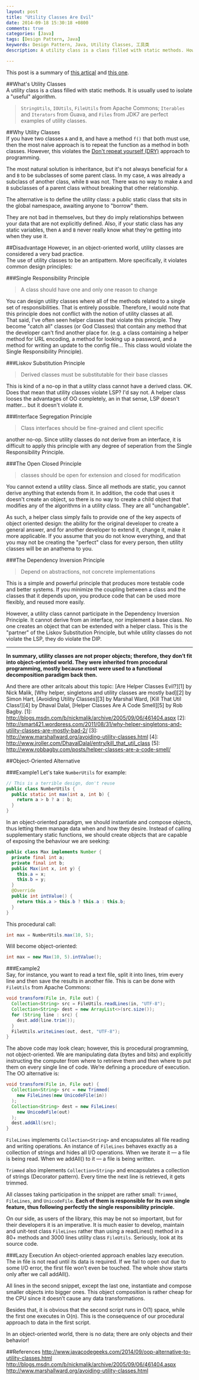 ```yaml
---
layout: post
title: "Utility Classes Are Evil"
date: 2014-09-18 15:30:18 +0800
comments: true
categories: [Java]
tags: [Design Pattern, Java] 
keywords: Design Pattern, Java, Utility Classes, 工具类   
description: A utility class is a class filled with static methods. However, in an object-oriented world, utility classes are considered a very bad practice.  The use of utility classes to be an antipattern. More specifically, it violates common design principles   

---
```

This post is a summary of [this artical](http://www.javacodegeeks.com/2014/09/oop-alternative-to-utility-classes.html) and [this one](http://blogs.msdn.com/b/nickmalik/archive/2005/09/06/461404.aspx).

		
##What's Utility Classes  
A utility class is a class filled with static methods.  It is usually used to isolate a "useful" algorithm.  
>`StringUtils`, `IOUtils`, `FileUtils` from Apache Commons; `Iterables` and `Iterators` from Guava, and `Files` from JDK7 are perfect examples of utility classes.  

##Why Utility Classes  
If you have two classes `A` and `B`, and have a method `f()` that both must use, then the most naive approach is to repeat the function as a method in both classes. However, this violates the [Don't repeat yourself (DRY)][dry] approach to programming.   

[dry]:http://en.wikipedia.org/wiki/Don't_repeat_yourself  
    
  
  
The most natural solution is inheritance, but it's not always beneficial for `A` and `B` to be subclasses of some parent class. In my case, `A` was already a subclass of another class, while `B` was not. There was no way to make `A` and `B` subclasses of a parent class without breaking that other relationship.  

The alternative is to define the utility class: a public static class that sits in the global namespace, awaiting anyone to "borrow" them.   

They are not bad in themselves, but they do imply relationships between your data that are not explicitly defined. Also, if your static class has any static variables, then `A` and `B` never really know what they're getting into when they use it.

<!--more-->

##Disadvantage
However, in an object-oriented world, utility classes are considered a very bad practice.  
The use of utility classes to be an antipattern. More specifically, it violates common design principles: 

###Single Responsibility Principle
>A class should have one and only one reason to change  
  
You can design utility classes where all of the methods related to a single set of responsibilities.  That is entirely possible.  Therefore, I would note that this principle does not conflict with the notion of utility classes at all.  
That said, I've often seen helper classes that violate this principle.  They become "catch all" classes (or God Classes) that contain any method that the developer can't find another place for.  (e.g. a class containing a helper method for URL encoding, a method for looking up a password, and a method for writing an update to the config file... This class would violate the Single Responsibility Principle).

###Liskov Substitution Principle  
>Derived classes must be substitutable for their base classes  

This is kind of a no-op in that a utility class cannot have a derived class.  OK.  Does that mean that utility classes violate LSP?  I'd say not.  A helper class looses the advantages of OO completely, an in that sense, LSP doesn't matter... but it doesn't violate it.

###Interface Segregation Principle  
>Class interfaces should be fine-grained and client specific   

another no-op.  Since utility classes do not derive from an interface, it is difficult to apply this principle with any degree of seperation from the Single Responsibility Principle. 


###The Open Closed Principle  

>classes should be open for extension and closed for modification  

You cannot extend a utility class.  Since all methods are static, you cannot derive anything that extends from it.  In addition, the code that uses it doesn't create an object, so there is no way to create a child object that modifies any of the algorithms in a utility class.  They are all "unchangable".  

As such, a helper class simply fails to provide one of the key aspects of object oriented design: the ability for the original developer to create a general answer, and for another developer to extend it, change it, make it more applicable.  If you assume that you do not know everything, and that you may not be creating the "perfect" class for every person, then utility classes will be an anathema to you.

###The Dependency Inversion Principle  
>Depend on abstractions, not concrete implementations  

This is a simple and powerful principle that produces more testable code and better systems.  If you minimize the coupling between a class and the classes that it depends upon, you produce code that can be used more flexibly, and reused more easily.  

However, a utility class cannot participate in the Dependency Inversion Principle.  It cannot derive from an interface, nor implement a base class.  No one creates an object that can be extended with a helper class.  This is the "partner" of the Liskov Substitution Principle, but while utility classes do not violate the LSP, they do violate the DIP. 

---

**In summary, utility classes are not proper objects; therefore, they don’t fit into object-oriented world. They were inherited from procedural programming, mostly because most were used to a functional decomposition paradigm back then.**

And there are other aritcals about this topic:  [Are Helper Classes Evil?][1] by Nick Malik, [Why helper, singletons and utility classes are mostly bad][2] by Simon Hart, [Avoiding Utility Classes][3] by Marshal Ward, [Kill That Util Class!][4] by Dhaval Dalal, [Helper Classes Are A Code Smell][5] by Rob Bagby.
[1]: http://blogs.msdn.com/b/nickmalik/archive/2005/09/06/461404.aspx
[2]: http://smart421.wordpress.com/2011/08/31/why-helper-singletons-and-utility-classes-are-mostly-bad-2/
[3]: http://www.marshallward.org/avoiding-utility-classes.html
[4]: http://www.jroller.com/DhavalDalal/entry/kill_that_util_class
[5]: http://www.robbagby.com/posts/helper-classes-are-a-code-smell/

##Object-Oriented Alternative

###Example1
Let's take `NumberUtils` for example:  

```java Utility Class
// This is a terrible design, don't reuse
public class NumberUtils {
  public static int max(int a, int b) {
    return a > b ? a : b;
  }
}
```

In an object-oriented paradigm, we should instantiate and compose objects, thus letting them manage data when and how they desire. Instead of calling supplementary static functions, we should create objects that are capable of exposing the behaviour we are seeking:  

```java OO Class
public class Max implements Number {
  private final int a;
  private final int b;
  public Max(int x, int y) {
    this.a = x;
    this.b = y;
  }
  @Override
  public int intValue() {
    return this.a > this.b ? this.a : this.b;
  }
}
```

This procedural call:  
```java
int max = NumberUtils.max(10, 5);  
```  
Will become object-oriented:  
```java
int max = new Max(10, 5).intValue();
```

###Example2  
Say, for instance, you want to read a text file, split it into lines, trim every line and then save the results in another file. This is can be done with `FileUtils` from Apache Commons:

```java Utility Class   
void transform(File in, File out) {
  Collection<String> src = FileUtils.readLines(in, "UTF-8");
  Collection<String> dest = new ArrayList<>(src.size());
  for (String line : src) {
    dest.add(line.trim());
  }
  FileUtils.writeLines(out, dest, "UTF-8");
}
```   
The above code may look clean; however, this is procedural programming, not object-oriented. We are manipulating data (bytes and bits) and explicitly instructing the computer from where to retrieve them and then where to put them on every single line of code. We’re defining a procedure of execution.  
The OO alternative is:  

```java OO classes
void transform(File in, File out) {
  Collection<String> src = new Trimmed(
    new FileLines(new UnicodeFile(in))
  );
  Collection<String> dest = new FileLines(
    new UnicodeFile(out)
  );
  dest.addAll(src);
}
```  

`FileLines` implements `Collection<String>` and encapsulates all file reading and writing operations. An instance of `FileLines` behaves exactly as a collection of strings and hides all I/O operations. When we iterate it — a file is being read. When we addAll() to it — a file is being written.

`Trimmed` also implements `Collection<String>` and encapsulates a collection of strings (Decorator pattern). Every time the next line is retrieved, it gets trimmed.

All classes taking participation in the snippet are rather small: `Trimmed`, `FileLines`, and `UnicodeFile`. **Each of them is responsible for its own single feature, thus following perfectly the single responsibility principle.**

On our side, as users of the library, this may be not so important, but for their developers it is an imperative. It is much easier to develop, maintain and unit-test class `FileLines` rather than using a readLines() method in a 80+ methods and 3000 lines utility class `FileUtils`. Seriously, look at its source code.

###Lazy Execution
An object-oriented approach enables lazy execution. The in file is not read until its data is required. If we fail to open out due to some I/O error, the first file won’t even be touched. The whole show starts only after we call addAll().

All lines in the second snippet, except the last one, instantiate and compose smaller objects into bigger ones. This object composition is rather cheap for the CPU since it doesn’t cause any data transformations.

Besides that, it is obvious that the second script runs in O(1) space, while the first one executes in O(n). This is the consequence of our procedural approach to data in the first script.

In an object-oriented world, there is no data; there are only objects and their behavior!




##References
http://www.javacodegeeks.com/2014/09/oop-alternative-to-utility-classes.html  
http://blogs.msdn.com/b/nickmalik/archive/2005/09/06/461404.aspx  
http://www.marshallward.org/avoiding-utility-classes.html  

